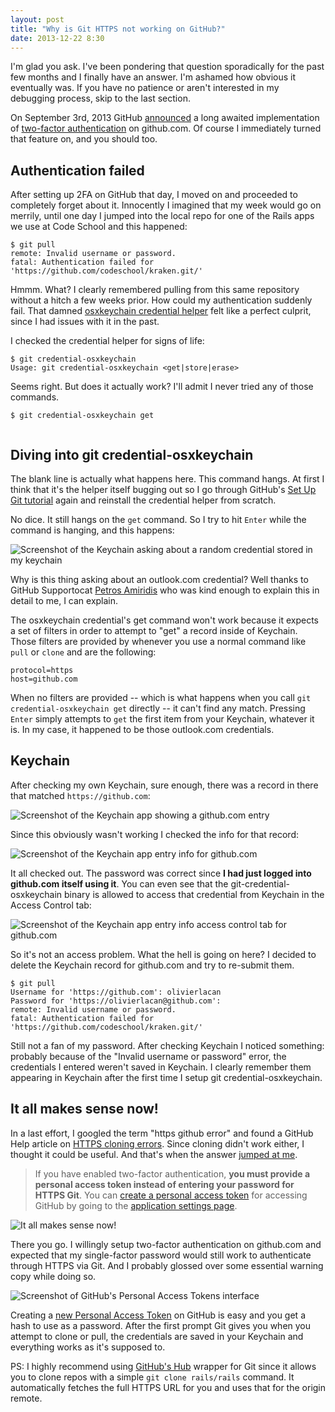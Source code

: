 ```yaml
---
layout: post
title: "Why is Git HTTPS not working on GitHub?"
date: 2013-12-22 8:30
---
```


I'm glad you ask. I've been pondering that question sporadically for the past few months and I finally have an answer. I'm ashamed how obvious it eventually was. If you have no patience or aren't interested in my debugging process, skip to the last section.

On September 3rd, 2013 GitHub [announced](https://github.com/blog/1614-two-factor-authentication) a long awaited implementation of [two-factor authentication](http://en.wikipedia.org/wiki/Two-step_verification) on github.com. Of course I immediately turned that feature on, and you should too.

## Authentication failed

After setting up 2FA on GitHub that day, I moved on and proceeded to completely forget about it. Innocently I imagined that my week would go on merrily, until one day I jumped into the local repo for one of the Rails apps we use at Code School and this happened:

```
$ git pull
remote: Invalid username or password.
fatal: Authentication failed for 'https://github.com/codeschool/kraken.git/'
```

Hmmm. What? I clearly remembered pulling from this same repository without a hitch a few weeks prior. How could my authentication suddenly fail. That damned [osxkeychain credential helper](https://help.github.com/articles/set-up-git#password-caching) felt like a perfect culprit, since I had issues with it in the past.

I checked the credential helper for signs of life:

```
$ git credential-osxkeychain
Usage: git credential-osxkeychain <get|store|erase>
```

Seems right. But does it actually work? I'll admit I never tried any of those commands.

```
$ git credential-osxkeychain get


```

## Diving into git credential-osxkeychain

The blank line is actually what happens here. This command hangs. At first I think that it's the helper itself bugging out so I go through GitHub's [Set Up Git tutorial](https://help.github.com/articles/set-up-git#password-caching) again and reinstall the credential helper from scratch.

No dice. It still hangs on the `get` command. So I try to hit `Enter` while the command is hanging, and this happens:

![Screenshot of the Keychain asking about a random credential stored in my keychain](/images/osxkeychain-credential-helper-keychain-prompt.png)

Why is this thing asking about an outlook.com credential? Well thanks to GitHub Supportocat [Petros Amiridis](http://amiridis.net/) who was kind enough to explain this in detail to me, I can explain.

The osxkeychain credential's get command won't work because it expects a set of filters in order to attempt to "get" a record inside of Keychain. Those filters are provided by whenever you use a normal command like `pull` or `clone` and are the following:

```
protocol=https
host=github.com
```

When no filters are provided -- which is what happens when you call `git credential-osxkeychain get` directly -- it can't find any match. Pressing `Enter` simply attempts to `get` the first item from your Keychain, whatever it is. In my case, it happened to be those outlook.com credentials.

## Keychain

After checking my own Keychain, sure enough, there was a record in there that matched `https://github.com`:

![Screenshot of the Keychain app showing a github.com entry](/images/keychain-github-record.png)

Since this obviously wasn't working I checked the info for that record:

![Screenshot of the Keychain app entry info for github.com](/images/keychain-github-record-info.png)

It all checked out. The password was correct since **I had just logged into github.com itself using it**. You can even see that the git-credential-osxkeychain binary is allowed to access that credential from Keychain in the Access Control tab:

![Screenshot of the Keychain app entry info access control tab for github.com](/images/keychain-github-record-info-access-control.png)

So it's not an access problem. What the hell is going on here?
I decided to delete the Keychain record for github.com and try to re-submit them.

```
$ git pull
Username for 'https://github.com': olivierlacan
Password for 'https://olivierlacan@github.com': 
remote: Invalid username or password.
fatal: Authentication failed for 'https://github.com/codeschool/kraken.git/'
```

Still not a fan of my password. After checking Keychain I noticed something: probably because of the "Invalid username or password" error, the credentials I entered weren't saved in Keychain. I clearly remember them appearing in Keychain after the first time I setup git credential-osxkeychain.

## It all makes sense now!

In a last effort, I googled the term "https github error" and found a GitHub Help article on [HTTPS cloning errors](https://help.github.com/articles/https-cloning-errors). Since cloning didn't work either, I thought it could be useful. And that's when the answer [jumped at me](https://help.github.com/articles/https-cloning-errors#provide-access-token-if-2fa-enabled).

> If you have enabled two-factor authentication, **you must provide a personal access token instead of entering your password for HTTPS Git**. You can [create a personal access token](https://help.github.com/articles/creating-an-access-token-for-command-line-use) for accessing GitHub by going to the [application settings page](https://github.com/settings/applications).

![It all makes sense now!](/images/wee-bey.gif)

There you go. I willingly setup two-factor authentication on github.com and expected that my single-factor password would still work to authenticate through HTTPS via Git. And I probably glossed over some essential warning copy while doing so.

![Screenshot of GitHub's Personal Access Tokens interface](/images/github-personal-access-tokens.png)

Creating a [new Personal Access Token](https://github.com/settings/tokens/new) on GitHub is easy and you get a hash to use as a password. After the first prompt Git gives you when you attempt to clone or pull, the credentials are saved in your Keychain and everything works as it's supposed to.

PS: I highly recommend using [GitHub's Hub](https://github.com/github/hub) wrapper for Git since it allows you to clone repos with a simple `git clone rails/rails` command. It automatically fetches the full HTTPS URL for you and uses that for the origin remote.

